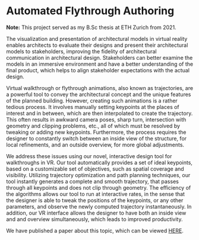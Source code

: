 # Automated Flythrough Authoring

**Note:** This project served as my B.Sc thesis at ETH Zurich from 2021.

The visualization and presentation of architectural models in virtual reality enables architects to evaluate their designs and present their architectural models to stakeholders,
improving the fidelity of architectural communication in architectural design. Stakeholders can better examine the models in an immersive environment and have a better
understanding of the final product, which helps to align stakeholder expectations with
the actual design.

Virtual walkthrough or flythrough animations, also known as trajectories, are a powerful tool to convey the architectural concept and the unique features of the planned building.
However, creating such animations is a rather tedious process.
It involves manually setting keypoints at the places of interest and in between, which are then interpolated to create the trajectory.
This often results in awkward camera poses, sharp turn, intersection with geometry and clipping problems, etc., all of which must be resolved by tweaking or adding new keypoints.
Furthermore, the process requires the designer to constantly switch between an inside view of the structure, for local refinements, and an outside overview, for more global adjustments.

We address these issues using our novel, interactive design tool for walkthroughs in VR.
Our tool automatically provides a set of ideal keypoints, based on a customizable set of objectives, such as spatial coverage and visibility.
Utilizing trajectory optimization and path planning techniques, our tool instantly generates a complete and smooth trajectory, that passes through all keypoints and does not clip through geometry.
The efficiency of the algorithms allows our tool to run at interactive rates, in the sense that the designer is able to tweak the positions of the keypoints, or any other parameters, and observe the newly computed trajectory instantaneously.
In addition, our VR interface allows the designer to have both an inside view and and overview simultaneously, which leads to improved productivity.

We have published a paper about this topic, which can be viewed [HERE](https://caadria2022.org/automatic_flythrough_authoring_in_vr/).
